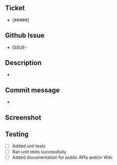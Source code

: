 <!-- Thanks for contributing to Twilio Verify SNA. Please consider this template for your PR -->
<!-- Title format: [Ticket Number/Issue Number] - Brief description -->
<!-- Assignee: Please assign yourself to this PR -->
<!-- Labels: Please add proper labels accordingly (task, bug, housekeeping, etc) -->


<!-- Ticket: Please add the ticket number or the Github issue number according to your case -->
## Ticket
- [#####]

## Github Issue
- ISSUE-

<!-- Description: Please add a detailed description of your contribution. Include associated PRs or dependencies. If you're opening an integration PR, please add proper checklist of remaining items and tag this PR with a "DO NOT MERGE YET" -->
## Description
- 

<!-- Commit message: This repository uses a commit message convention https://docs.google.com/document/d/19ed9FHIAlJwlGzf3xacgE15MVfTwx8n9G2QeYyCr-5E/edit?usp=drive_web&ouid=116864038767072405931 set the commit message to be used when merging this PR e.g. docs: add architecture diagrams [99999] -->
## Commit message
-  

<!-- Screenshot: When possible add a screenshot or gif showing your changes if not you can remove this section -->
## Screenshot

<!-- Testing: Please check all that apply -->
## Testing
- [ ] Added unit tests
- [ ] Ran unit tests successfully
- [ ] Added documentation for public APIs and/or Wiki
